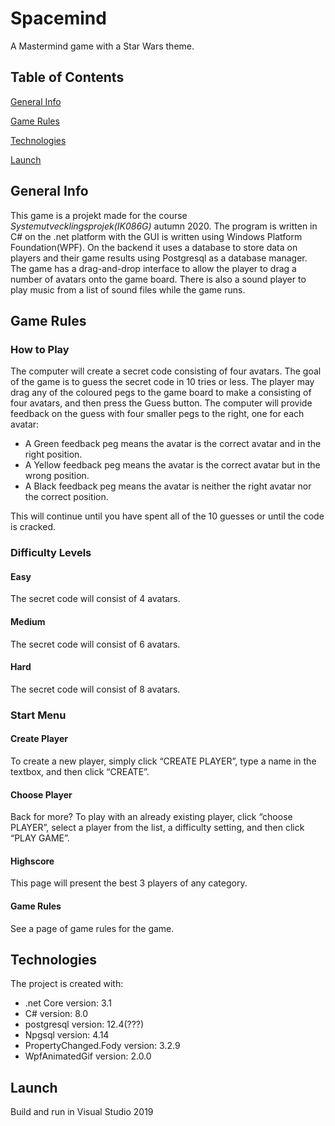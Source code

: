 # Spacemind
A Mastermind game with a Star Wars theme.

## Table of Contents
[General Info](#general-info)

[Game Rules](#game-rules)

[Technologies](#technologies)

[Launch](#launch)

## General Info
This game is a projekt made for the course *Systemutvecklingsprojek(IK086G)* autumn 2020. The program is written in C# on the .net platform with the GUI is written using Windows Platform Foundation(WPF). On the backend it uses a database to store data on players and their game results using Postgresql as a database manager. The game has a drag-and-drop interface to allow the player to drag a number of avatars onto the game board. There is also a sound player to play music from a list of sound files while the game runs. 

## Game Rules

### How to Play
The computer will create a secret code consisting of four avatars. The goal of the game is to guess the secret code in 10 tries or less. The player may drag any of the coloured pegs to the game board to make a consisting of four avatars, and then press the Guess button. The computer will provide feedback on the guess with four smaller pegs to the right, one for each avatar:

* A Green feedback peg means the avatar is the correct avatar and in the right position.
* A Yellow feedback peg means the avatar is the correct avatar but in the wrong position.
* A Black feedback peg means the avatar is neither the right avatar nor the correct position.

This will continue until you have spent all of the 10 guesses or until the code is cracked.

### Difficulty Levels
#### Easy
The secret code will consist of 4 avatars.
#### Medium
The secret code will consist of 6 avatars.
#### Hard
The secret code will consist of 8 avatars.

### Start Menu
#### Create Player
To create a new player, simply click “CREATE PLAYER”, type a name in the textbox, and then click “CREATE”.
#### Choose Player
Back for more? To play with an already existing player, click “choose PLAYER”, select a player from the list, a difficulty setting, and then click “PLAY GAME”.
#### Highscore
This page will present the best 3 players of any category.
#### Game Rules
See a page of game rules for the game. 

## Technologies
The project is created with:
* .net Core version: 3.1
* C# version: 8.0
* postgresql version: 12.4(???)
* Npgsql version: 4.14
* PropertyChanged.Fody version: 3.2.9
* WpfAnimatedGif version: 2.0.0

## Launch
Build and run in Visual Studio 2019

